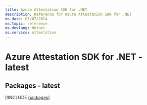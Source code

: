 ```yaml
---
title: Azure Attestation SDK for .NET
description: Reference for Azure Attestation SDK for .NET
ms.date: 03/07/2024
ms.topic: reference
ms.devlang: dotnet
ms.service: attestation
---
```

# Azure Attestation SDK for .NET - latest
## Packages - latest
[!INCLUDE [packages](attestation-index.md)]